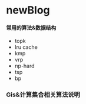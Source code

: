 # newBlog

#### 常用的算法&数据结构

* topk
* lru cache
* kmp
* vrp
* np-hard
* tsp
* bp

### Gis&计算集合相关算法说明





